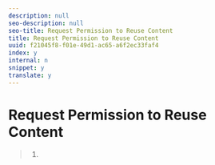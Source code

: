 ```yaml
---
description: null
seo-description: null
seo-title: Request Permission to Reuse Content
title: Request Permission to Reuse Content
uuid: f21045f8-f01e-49d1-ac65-a6f2ec33faf4
index: y
internal: n
snippet: y
translate: y
---
```


# Request Permission to Reuse Content



>1.
